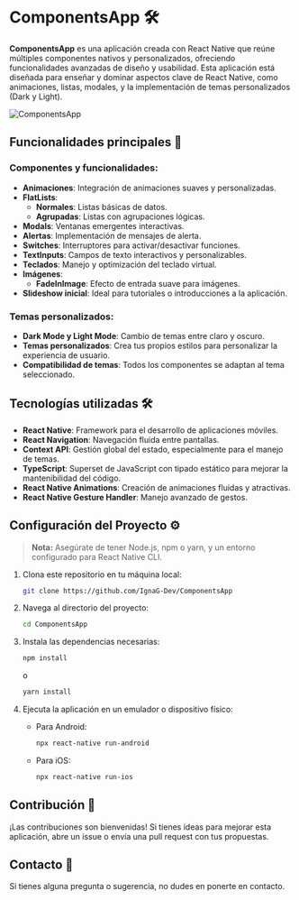 
# ComponentsApp 🛠️

**ComponentsApp** es una aplicación creada con React Native que reúne múltiples componentes nativos y personalizados, ofreciendo funcionalidades avanzadas de diseño y usabilidad. Esta aplicación está diseñada para enseñar y dominar aspectos clave de React Native, como animaciones, listas, modales, y la implementación de temas personalizados (Dark y Light).

![ComponentsApp](https://github.com/user-attachments/assets/25efc624-31fb-40a6-9051-ea529ceb104a 'ComponentsApp')

## Funcionalidades principales 🌟

### Componentes y funcionalidades:
- **Animaciones**: Integración de animaciones suaves y personalizadas.
- **FlatLists**:
  - **Normales**: Listas básicas de datos.
  - **Agrupadas**: Listas con agrupaciones lógicas.
- **Modals**: Ventanas emergentes interactivas.
- **Alertas**: Implementación de mensajes de alerta.
- **Switches**: Interruptores para activar/desactivar funciones.
- **TextInputs**: Campos de texto interactivos y personalizables.
- **Teclados**: Manejo y optimización del teclado virtual.
- **Imágenes**:
  - **FadeInImage**: Efecto de entrada suave para imágenes.
- **Slideshow inicial**: Ideal para tutoriales o introducciones a la aplicación.

### Temas personalizados:
- **Dark Mode y Light Mode**: Cambio de temas entre claro y oscuro.
- **Temas personalizados**: Crea tus propios estilos para personalizar la experiencia de usuario.
- **Compatibilidad de temas**: Todos los componentes se adaptan al tema seleccionado.

## Tecnologías utilizadas 🛠️

- **React Native**: Framework para el desarrollo de aplicaciones móviles.
- **React Navigation**: Navegación fluida entre pantallas.
- **Context API**: Gestión global del estado, especialmente para el manejo de temas.
- **TypeScript**: Superset de JavaScript con tipado estático para mejorar la mantenibilidad del código.
- **React Native Animations**: Creación de animaciones fluidas y atractivas.
- **React Native Gesture Handler**: Manejo avanzado de gestos.

## Configuración del Proyecto ⚙️

> **Nota:** Asegúrate de tener Node.js, npm o yarn, y un entorno configurado para React Native CLI.

1. Clona este repositorio en tu máquina local:
   ```bash
   git clone https://github.com/IgnaG-Dev/ComponentsApp
   ```

2. Navega al directorio del proyecto:
   ```bash
   cd ComponentsApp
   ```

3. Instala las dependencias necesarias:
   ```bash
   npm install
   ```
   o
   ```bash
   yarn install
   ```

4. Ejecuta la aplicación en un emulador o dispositivo físico:
   - Para Android:
     ```bash
     npx react-native run-android
     ```
   - Para iOS:
     ```bash
     npx react-native run-ios
     ```

## Contribución 🤝

¡Las contribuciones son bienvenidas! Si tienes ideas para mejorar esta aplicación, abre un issue o envía una pull request con tus propuestas.

## Contacto 📧

Si tienes alguna pregunta o sugerencia, no dudes en ponerte en contacto.
